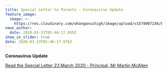 ```yaml
---
title: Special Letter to Parents - Coronavirus Update
feature_image:
  image: >-
    https://res.cloudinary.com/whanganuihigh/image/upload/v1574907236/Events/GREEN_WHS_HEADER.jpg
news_author:
  date: 2020-03-23T05:46:17.955Z
show_in_slider: true
date: 2020-03-23T05:46:17.976Z
---
```

**Coronavirus Update**

[Read the Special Letter 23 March 2020 - Principal, Mr Martin McAllen](https://res.cloudinary.com/whanganuihigh/image/upload/v1584940305/newsletters/Notice_to_Parents_re_Covid-19_23.03.20.pdf)